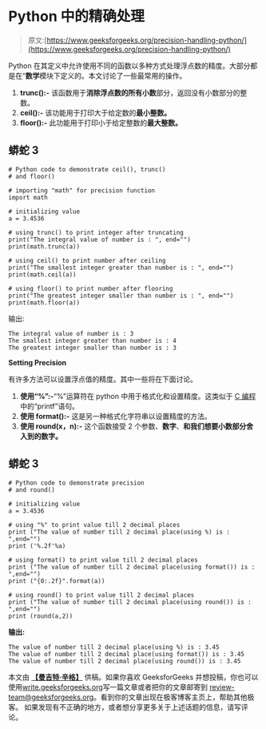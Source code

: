# Python 中的精确处理

> 原文:[https://www.geeksforgeeks.org/precision-handling-python/](https://www.geeksforgeeks.org/precision-handling-python/)

Python 在其定义中允许使用不同的函数以多种方式处理浮点数的精度。大部分都是在“**数学**模块下定义的。本文讨论了一些最常用的操作。

1.  **trunc():-** 该函数用于**消除浮点数的所有小数**部分，返回没有小数部分的整数。
2.  **ceil():-** 该功能用于打印大于给定数的**最小整数。**
3.  **floor():-** 此功能用于打印小于给定整数的**最大整数。** 

## 蟒蛇 3

```
# Python code to demonstrate ceil(), trunc()
# and floor()

# importing "math" for precision function
import math

# initializing value
a = 3.4536

# using trunc() to print integer after truncating
print("The integral value of number is : ", end="")
print(math.trunc(a))

# using ceil() to print number after ceiling
print("The smallest integer greater than number is : ", end="")
print(math.ceil(a))

# using floor() to print number after flooring
print("The greatest integer smaller than number is : ", end="")
print(math.floor(a))
```

输出:

```
The integral value of number is : 3
The smallest integer greater than number is : 4
The greatest integer smaller than number is : 3
```

**Setting Precision**

有许多方法可以设置浮点值的精度。其中一些将在下面讨论。

1.  **使用“%”:-**“%”运算符在 python 中用于格式化和设置精度。这类似于 [C 编程](https://www.geeksforgeeks.org/c/)中的“printf”语句。
2.  **使用 format():-** 这是另一种格式化字符串以设置精度的方法。
3.  **使用 round(x，n):-** 这个函数接受 2 个参数、**数字**、**和我们想要小数部分舍入到的数字。**

## 蟒蛇 3

```
# Python code to demonstrate precision
# and round()

# initializing value
a = 3.4536

# using "%" to print value till 2 decimal places
print ("The value of number till 2 decimal place(using %) is : ",end="")
print ('%.2f'%a)

# using format() to print value till 2 decimal places
print ("The value of number till 2 decimal place(using format()) is : ",end="")
print ("{0:.2f}".format(a))

# using round() to print value till 2 decimal places
print ("The value of number till 2 decimal place(using round()) is : ",end="")
print (round(a,2))
```

**输出:**

```
The value of number till 2 decimal place(using %) is : 3.45
The value of number till 2 decimal place(using format()) is : 3.45
The value of number till 2 decimal place(using round()) is : 3.45
```

本文由 [**【曼吉特·辛格】**](https://auth.geeksforgeeks.org/profile.php?user=manjeet_04&list=practice) 供稿。如果你喜欢 GeeksforGeeks 并想投稿，你也可以使用[write.geeksforgeeks.org](https://write.geeksforgeeks.org)写一篇文章或者把你的文章邮寄到 review-team@geeksforgeeks.org。看到你的文章出现在极客博客主页上，帮助其他极客。
如果发现有不正确的地方，或者想分享更多关于上述话题的信息，请写评论。
